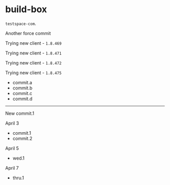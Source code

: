 # build-box

`testspace-com`. 

Another force commit

Trying new client - `1.8.469`

Trying new client - `1.8.471`

Trying new client - `1.8.472`

Trying new client - `1.8.475`

* commit.a
* commit.b
* commit.c
* commit.d
----

New commit.1

April 3
 * commit.1
 * commit.2

April 5
 * wed.1

April 7
 * thru.1
